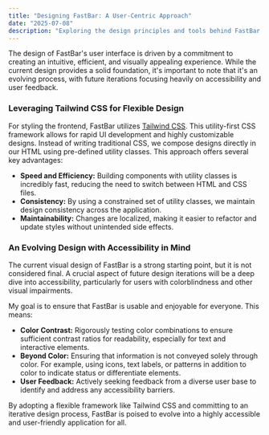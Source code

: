 ```yaml
---
title: "Designing FastBar: A User-Centric Approach"
date: "2025-07-08"
description: "Exploring the design principles and tools behind FastBar's user interface, with a focus on flexibility and future accessibility."
---
```


The design of FastBar's user interface is driven by a commitment to creating an intuitive, efficient, and visually appealing experience. While the current design provides a solid foundation, it's important to note that it's an evolving process, with future iterations focusing heavily on accessibility and user feedback.

### Leveraging Tailwind CSS for Flexible Design

For styling the frontend, FastBar utilizes [Tailwind CSS](https://tailwindcss.com/). This utility-first CSS framework allows for rapid UI development and highly customizable designs. Instead of writing traditional CSS, we compose designs directly in our HTML using pre-defined utility classes. This approach offers several key advantages:

- **Speed and Efficiency:** Building components with utility classes is incredibly fast, reducing the need to switch between HTML and CSS files.
- **Consistency:** By using a constrained set of utility classes, we maintain design consistency across the application.
- **Maintainability:** Changes are localized, making it easier to refactor and update styles without unintended side effects.

### An Evolving Design with Accessibility in Mind

The current visual design of FastBar is a strong starting point, but it is not considered final. A crucial aspect of future design iterations will be a deep dive into accessibility, particularly for users with colorblindness and other visual impairments.

My goal is to ensure that FastBar is usable and enjoyable for everyone. This means:

- **Color Contrast:** Rigorously testing color combinations to ensure sufficient contrast ratios for readability, especially for text and interactive elements.
- **Beyond Color:** Ensuring that information is not conveyed solely through color. For example, using icons, text labels, or patterns in addition to color to indicate status or differentiate elements.
- **User Feedback:** Actively seeking feedback from a diverse user base to identify and address any accessibility barriers.

By adopting a flexible framework like Tailwind CSS and committing to an iterative design process, FastBar is poised to evolve into a highly accessible and user-friendly application for all.
